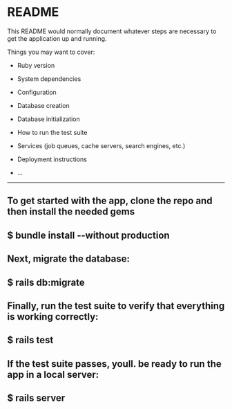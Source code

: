 # README

This README would normally document whatever steps are necessary to get the
application up and running.

Things you may want to cover:

* Ruby version

* System dependencies

* Configuration

* Database creation

* Database initialization

* How to run the test suite

* Services (job queues, cache servers, search engines, etc.)

* Deployment instructions

* ...


***************************************************

To get started with the app, clone the repo and then install the needed gems
-----
$  bundle install --without production
-----

Next, migrate the database:
-----
$  rails db:migrate
-----

Finally, run the test suite to verify that everything is working correctly:
-----
$  rails test
-----

If the test suite passes, youll. be ready to run the app in a local server:
-----
$  rails server
-----